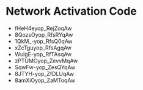 # Network Activation Code
* fHeH4eyop_RejZoqAw
* 8QozsOyop_RfsRYqAw
* 1QkM_-yop_RfsQ0qAw
* xZcTguyop_RfsAgqAw
* WulgE-yop_RfTAsqAw
* zPTUMOyop_ZevvMqAw
* SqwFw-yop_ZesQYqAw
* 8JTYH-yop_ZfDLUqAw
* 8amXiOyop_ZaMToqAw